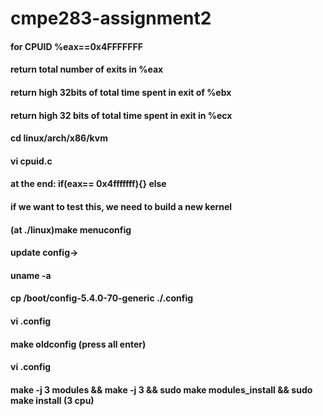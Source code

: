 # cmpe283-assignment2

#### for CPUID %eax==0x4FFFFFFF
####  return total number of exits in %eax
####  return high 32bits of total time spent in exit of %ebx
####  return high 32 bits of total time spent in exit in %ecx
  
#### cd linux/arch/x86/kvm
#### vi cpuid.c 
#### at the end: if(eax== 0x4fffffff){}  else

#### if we want to test this, we need to build a new kernel

#### (at ./linux)make menuconfig

#### update config->
#### uname -a 
#### cp /boot/config-5.4.0-70-generic ./.config
#### vi .config
#### make oldconfig (press all enter)
#### vi .config
#### make -j 3 modules && make -j 3 && sudo make modules_install && sudo make install (3 cpu)
